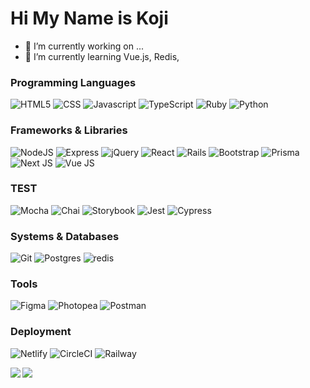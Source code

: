 # Hi My Name is Koji

- 🔭 I’m currently working on ...
- 🌱 I’m currently learning Vue.js, Redis, 


### Programming Languages
![HTML5](https://img.shields.io/badge/-HTML5-E34F26?style=for-the-badge&logo=html5&logoColor=white)
![CSS](https://img.shields.io/badge/-CSS-1572B6?style=for-the-badge&logo=css3&logoColor=white)
![Javascript](https://img.shields.io/badge/-JavaScript-F7DF1E?style=for-the-badge&logo=javascript&logoColor=black)
![TypeScript](https://img.shields.io/badge/-typescript-3178C6?style=for-the-badge&logo=typescript&logoColor=white)
![Ruby](https://img.shields.io/badge/-Ruby-CC342D?style=for-the-badge&logo=ruby&logoColor=white)
![Python](https://img.shields.io/badge/-python-3776AB?style=for-the-badge&logo=python&logoColor=white)


### Frameworks & Libraries
![NodeJS](https://img.shields.io/badge/node.js-6DA55F?style=for-the-badge&logo=node.js&logoColor=white)
![Express](https://img.shields.io/badge/Express-black?style=for-the-badge&logo=express&logoColor=white)
![jQuery](https://img.shields.io/badge/jQuery-0769AD?style=for-the-badge&logo=jquery&logoColor=white)
![React](https://img.shields.io/badge/react-%2320232a.svg?style=for-the-badge&logo=react&logoColor=%2361DAFB)
![Rails](https://img.shields.io/badge/rails-CC0000?style=for-the-badge&logo=rubyonrails&logoColor=white)
![Bootstrap](https://img.shields.io/badge/Bootstrap-7952B3?style=for-the-badge&logo=bootstrap&logoColor=white)
![Prisma](https://img.shields.io/badge/-Prisma-3982CE?style=for-the-badge&logo=Prisma&logoColor=white)
![Next JS](https://img.shields.io/badge/Next-000000?style=for-the-badge&logo=next.js&logoColor=white)
![Vue JS](https://img.shields.io/badge/Vue-4FC08D?style=for-the-badge&logo=vue.js&logoColor=white)

### TEST

![Mocha](https://img.shields.io/badge/-Mocha-8D6748?style=for-the-badge&logo=mocha&logoColor=white)
![Chai](https://img.shields.io/badge/-Chai-white?style=for-the-badge&logo=chai&logoColor=A30701)
![Storybook](https://img.shields.io/badge/-Storybook-FF4785?style=for-the-badge&logo=storybook&logoColor=white)
![Jest](https://img.shields.io/badge/-Jest-white?style=for-the-badge&logo=jest&logoColor=C21325)
![Cypress](https://img.shields.io/badge/-Cypress-17202C?style=for-the-badge&logo=cypress&logoColor=white)

### Systems & Databases

![Git](https://img.shields.io/badge/Git-white?style=for-the-badge&logo=git&logoColor=#F05032)
![Postgres](https://img.shields.io/badge/postgres-%23316192.svg?style=for-the-badge&logo=postgresql&logoColor=white)
![redis](https://img.shields.io/badge/redis-%DC382D.svg?style=for-the-badge&logo=redis&logoColor=white)

### Tools
![Figma](https://img.shields.io/badge/figma-F24E1E.svg?style=for-the-badge&logo=figma&logoColor=white)
![Photopea](https://img.shields.io/badge/photopea-18A497.svg?style=for-the-badge&logo=photopea&logoColor=white)
![Postman](https://img.shields.io/badge/postman-FF6C37.svg?style=for-the-badge&logo=postman&logoColor=white)
### Deployment
![Netlify](https://img.shields.io/badge/netlify-00C7B7.svg?style=for-the-badge&logo=netlify&logoColor=white)
![CircleCI](https://img.shields.io/badge/circleCI-343434.svg?style=for-the-badge&logo=circleci&logoColor=white)
![Railway](https://img.shields.io/badge/railway-0B0D0E.svg?style=for-the-badge&logo=railway&logoColor=white)


<!-- Stats and lang cards -->
<p align="center">
<!-- dark mode only -->
  <a href="https://github.com/anuraghazra/github-readme-stats#gh-dark-mode-only">
    <img align="left" src="https://github-readme-stats-noamurphy.vercel.app/api/top-langs/?username=kody-eguchi&hide=ejs,html,scss,css&layout=compact&theme=dark#gh-dark-mode-only" />
  </a>
<!-- light mode only -->
  <a href="https://github.com/anuraghazra/github-readme-stats#gh-light-mode-only">
    <img align="left" src="https://github-readme-stats-noamurphy.vercel.app/api/top-langs/?username=kody-eguchi&hide=ejs,html,scss,css&layout=compact&theme=default#gh-light-mode-only" />
  </a>
</p>

<!--  Github stats cards created by [anuraghraza](https://github.com/anuraghazra) as part of a repo found [here](https://github.com/anuraghazra/github-readme-stats). -->

<!-- - 👯 I’m looking to collaborate on ... -->
<!-- - 🤔 I’m looking for help with ... -->
<!-- - 💬 Ask me about ... -->
<!-- - 📫 How to reach me: ... -->
<!-- - ⚡ Fun fact: ... -->

